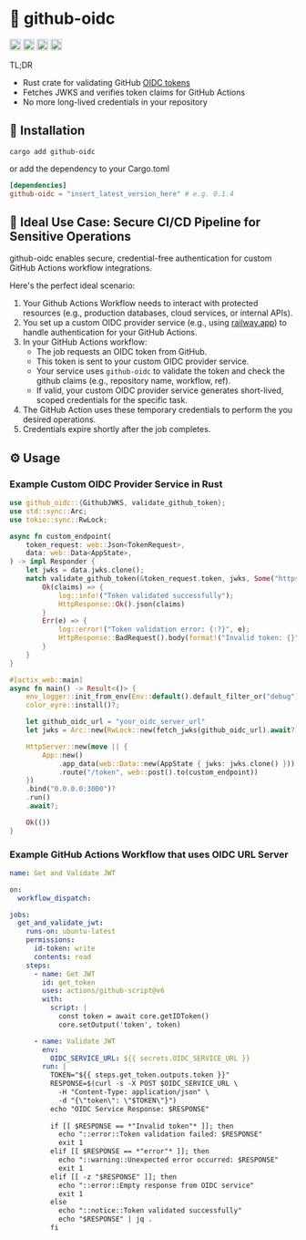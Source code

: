 # 🔐 github-oidc

[<img alt="github" src="https://img.shields.io/badge/github-the--cafe/github--oidc-8da0cb?style=for-the-badge&labelColor=555555&logo=github" height="20">](https://github.com/the-cafe/github-oidc)
[<img alt="crates.io" src="https://img.shields.io/crates/v/github-oidc.svg?style=for-the-badge&color=fc8d62&logo=rust" height="20">](https://crates.io/crates/github-oidc)
[<img alt="docs.rs" src="https://img.shields.io/badge/docs.rs-github--oidc-66c2a5?style=for-the-badge&labelColor=555555&logo=docs.rs" height="20">](https://docs.rs/github-oidc)
[<img alt="build status" src="https://img.shields.io/github/actions/workflow/status/dtolnay/anyhow/ci.yml?branch=master&style=for-the-badge" height="20">](https://github.com/dtolnay/anyhow/actions?query=branch%3Amaster)

TL;DR

- Rust crate for validating GitHub [OIDC tokens](https://docs.github.com/en/actions/deployment/security-hardening-your-deployments/about-security-hardening-with-openid-connect)
- Fetches JWKS and verifies token claims for GitHub Actions
- No more long-lived credentials in your repository

## 🚀 Installation
`cargo add github-oidc`
 
 or add the dependency to your Cargo.toml
 
 ```toml
 [dependencies]
 github-oidc = "insert_latest_version_here" # e.g. 0.1.4
 ```

## 🎯 Ideal Use Case: Secure CI/CD Pipeline for Sensitive Operations

github-oidc enables secure, credential-free authentication for custom GitHub Actions workflow integrations.

Here's the perfect ideal scenario:
1. Your Github Actions Workflow needs to interact with protected resources (e.g., production databases, cloud services, or internal APIs).
2. You set up a custom OIDC provider service (e.g., using [railway.app](https://railway.app)) to handle authentication for your GitHub Actions.
3. In your GitHub Actions workflow:
   - The job requests an OIDC token from GitHub.
   - This token is sent to your custom OIDC provider service.
   - Your service uses `github-oidc` to validate the token and check the github claims (e.g., repository name, workflow, ref).
   - If valid, your custom OIDC provider service generates short-lived, scoped credentials for the specific task.
4. The GitHub Action uses these temporary credentials to perform the you desired operations.
5. Credentials expire shortly after the job completes.


## ⚙️ Usage

### Example Custom OIDC Provider Service in Rust
```rust
use github_oidc::{GithubJWKS, validate_github_token};
use std::sync::Arc;
use tokio::sync::RwLock;

async fn custom_endpoint(
    token_request: web::Json<TokenRequest>,
    data: web::Data<AppState>,
) -> impl Responder {
    let jwks = data.jwks.clone();
    match validate_github_token(&token_request.token, jwks, Some("https://github.com/your-username")).await {
        Ok(claims) => {
            log::info!("Token validated successfully");
            HttpResponse::Ok().json(claims)
        }
        Err(e) => {
            log::error!("Token validation error: {:?}", e);
            HttpResponse::BadRequest().body(format!("Invalid token: {}", e))
        }
    }
}    

#[actix_web::main]
async fn main() -> Result<()> {
    env_logger::init_from_env(Env::default().default_filter_or("debug"));
    color_eyre::install()?;

    let github_oidc_url = "your_oidc_server_url"
    let jwks = Arc::new(RwLock::new(fetch_jwks(github_oidc_url).await?));

    HttpServer::new(move || {
        App::new()
            .app_data(web::Data::new(AppState { jwks: jwks.clone() }))
            .route("/token", web::post().to(custom_endpoint))
    })
    .bind("0.0.0.0:3000")?
    .run()
    .await?;

    Ok(())
}


```

### Example GitHub Actions Workflow that uses OIDC URL Server
```yaml
name: Get and Validate JWT

on:
  workflow_dispatch:

jobs:
  get_and_validate_jwt:
    runs-on: ubuntu-latest
    permissions:
      id-token: write
      contents: read
    steps:
      - name: Get JWT
        id: get_token
        uses: actions/github-script@v6
        with:
          script: |
            const token = await core.getIDToken()
            core.setOutput('token', token)

      - name: Validate JWT
        env:
          OIDC_SERVICE_URL: ${{ secrets.OIDC_SERVICE_URL }}
        run: |
          TOKEN="${{ steps.get_token.outputs.token }}"
          RESPONSE=$(curl -s -X POST $OIDC_SERVICE_URL \
            -H "Content-Type: application/json" \
            -d "{\"token\": \"$TOKEN\"}")
          echo "OIDC Service Response: $RESPONSE"
          
          if [[ $RESPONSE == *"Invalid token"* ]]; then
            echo "::error::Token validation failed: $RESPONSE"
            exit 1
          elif [[ $RESPONSE == *"error"* ]]; then
            echo "::warning::Unexpected error occurred: $RESPONSE"
            exit 1
          elif [[ -z "$RESPONSE" ]]; then
            echo "::error::Empty response from OIDC service"
            exit 1
          else
            echo "::notice::Token validated successfully"
            echo "$RESPONSE" | jq .
          fi
```
